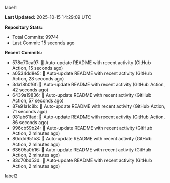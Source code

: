 
label1 
<!-- ACTIVITY_START -->
**Last Updated:** 2025-10-15 14:29:09 UTC

**Repository Stats:**
- Total Commits: 99744
- Last Commit: 15 seconds ago

**Recent Commits:**
- 578c70ca97: 🤖 Auto-update README with recent activity (GitHub Action, 15 seconds ago)
- a0534dd8e5: 🤖 Auto-update README with recent activity (GitHub Action, 28 seconds ago)
- 3da18b0f6f: 🤖 Auto-update README with recent activity (GitHub Action, 42 seconds ago)
- 6439a19836: 🤖 Auto-update README with recent activity (GitHub Action, 57 seconds ago)
- 87e91a1c8b: 🤖 Auto-update README with recent activity (GitHub Action, 71 seconds ago)
- 981ab61fad: 🤖 Auto-update README with recent activity (GitHub Action, 86 seconds ago)
- 996cb59b24: 🤖 Auto-update README with recent activity (GitHub Action, 2 minutes ago)
- 80ddd951b8: 🤖 Auto-update README with recent activity (GitHub Action, 2 minutes ago)
- 63605a0b16: 🤖 Auto-update README with recent activity (GitHub Action, 2 minutes ago)
- 83c70bd53d: 🤖 Auto-update README with recent activity (GitHub Action, 2 minutes ago)
<!-- ACTIVITY_END -->

label2
